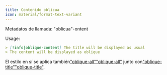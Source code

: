```yaml
---
title: Contenido oblicua
icon: material/format-text-variant
---
```


Metadatos de llamada: "oblicua"-ontent

Usage:

```md
> [!info|oblique-content] The title will be displayed as usual
> The content will be displayed as oblique
```

El estilo en sí se aplica también["oblique-all"](../combined-styling/page-19.md)["oblique-all"](../combined-styling/page-19.md)
junto con["oblique-title"](../title-styling/page-19.md)["oblique-title"](../title-styling/page-19.md).

